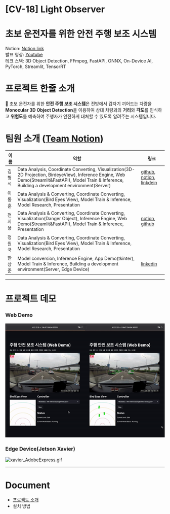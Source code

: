 # [CV-18] Light Observer
# 초보 운전자를 위한 안전 주행 보조 시스템

Notion: [Notion link](https://www.notion.so/CV-18-Light-Observer-6ac0befae87240198bee1e0ea5cb8b21)    
발표 영상: [Youtube](https://youtu.be/Yp4-nnwkreA)  
테크 스택: 3D Object Detection, FFmpeg, FastAPI, ONNX, On-Device AI, PyTorch, Streamlit, TensorRT    

# 프로젝트 한줄 소개

🚙 초보 운전자를 위한 **안전 주행 보조 시스템**은 전방에서 갑자기 끼어드는 차량을 **Monocular 3D Object Detection**을 이용하여 상대 차량과의 **거리**와 **각도**를 인식하고 **위험도**를 예측하여 주행자가 안전하게 대처할 수 있도록 알려주는 시스템입니다.


# 팀원 소개 ([Team Notion](https://www.notion.so/Level2-cv-18-shared-17da07e49fa7487792ba918be6007fd9))

| 이름 | 역할 | 링크 |
| --- | --- | --- |
| 김형석 | Data Analysis, Coordinate Converting, Visualization(3D-2D Projection, BirdeyeView), Inference Engine, Web Demo(Streamlit&FastAPI), Model Train & Inference, Building a development environment(Server) | [github](https://github.com/404Vector), [notion](https://tiryul.notion.site), [linkdein](https://www.linkedin.com/in/hyeongseok-kim-a280841b9/) |
| 이동훈 | Data Analysis & Converting, Coordinate Converting, Visualization(Bird Eyes View), Model Train & Inference, Model Research, Presentation |  |
| 전지용 | Data Analysis & Converting, Coordinate Converting, Visualization(Danger Object), Inference Engine, Web Demo(Streamlit&FastAPI), Model Train & Inference, Presentation | [notion](https://www.notion.so/30ccaa36276d458ab0a8b1b06aab3c13), [github](https://github.com/Jiyong-Jeon) |
| 정원국 | Data Analysis & Converting, Coordinate Converting, Visualization(Bird Eyes View), Model Train & Inference, Model Research, Presentation |  |
| 한상준 | Model conversion, Inference Engine, App Demo(tkinter), Model Train & Inference, Building a development environment(Server, Edge Device) | [linkedin](https://www.linkedin.com/in/jphan32/) |

---

# 프로젝트 데모

### **Web Demo**

![Left : only KITTI dataset  /  Right : Our Model(KITTI + Finetuning)](contents/ezgif-2-749e24f09f.gif)

### **Edge Device(Jetson Xavier)**

![xavier_AdobeExpress.gif](contents/xavier_AdobeExpress.gif)

---
# Document
- [프로젝트 소개](docs/introduce.md)
- 설치 방법